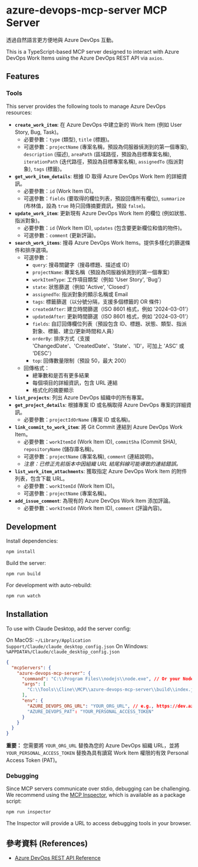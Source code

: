 # azure-devops-mcp-server MCP Server

透過自然語言更方便地與 Azure DevOps 互動。

This is a TypeScript-based MCP server designed to interact with Azure DevOps Work Items using the Azure DevOps REST API via `axios`.

## Features

### Tools

This server provides the following tools to manage Azure DevOps resources:

- **`create_work_item`**: 在 Azure DevOps 中建立新的 Work Item (例如 User Story, Bug, Task)。
  - 必要參數：`type` (類型), `title` (標題)。
  - 可選參數：`projectName` (專案名稱，預設為伺服器偵測到的第一個專案), `description` (描述), `areaPath` (區域路徑，預設為目標專案名稱), `iterationPath` (迭代路徑，預設為目標專案名稱), `assignedTo` (指派對象), `tags` (標籤)。
- **`get_work_item_details`**: 根據 ID 取得 Azure DevOps Work Item 的詳細資訊。
  - 必要參數：`id` (Work Item ID)。
  - 可選參數：`fields` (要取得的欄位列表，預設回傳所有欄位), `summarize` (布林值，設為 `true` 時只回傳摘要資訊，預設 `false`)。
- **`update_work_item`**: 更新現有 Azure DevOps Work Item 的欄位 (例如狀態、指派對象)。
  - 必要參數：`id` (Work Item ID), `updates` (包含要更新欄位和值的物件)。
  - 可選參數：`comment` (更新評論)。
- **`search_work_items`**: 搜尋 Azure DevOps Work Items。提供多樣化的篩選條件和排序選項。
  - 可選參數：
    - `query`: 搜尋關鍵字（搜尋標題、描述或 ID）
    - `projectName`: 專案名稱（預設為伺服器偵測到的第一個專案）
    - `workItemType`: 工作項目類型（例如 'User Story', 'Bug'）
    - `state`: 狀態篩選（例如 'Active', 'Closed'）
    - `assignedTo`: 指派對象的顯示名稱或 Email
    - `tags`: 標籤篩選（以分號分隔，支援多個標籤的 OR 條件）
    - `createdAfter`: 建立時間篩選（ISO 8601 格式，例如 '2024-03-01'）
    - `updatedAfter`: 更新時間篩選（ISO 8601 格式，例如 '2024-03-01'）
    - `fields`: 自訂回傳欄位列表（預設包含 ID、標題、狀態、類型、指派對象、標籤、建立/更新時間和人員）
    - `orderBy`: 排序方式（支援 'ChangedDate'、'CreatedDate'、'State'、'ID'，可加上 'ASC' 或 'DESC'）
    - `top`: 回傳數量限制（預設 50，最大 200）
  - 回傳格式：
    - 總筆數和是否有更多結果
    - 每個項目的詳細資訊，包含 URL 連結
    - 格式化的摘要顯示
- **`list_projects`**: 列出 Azure DevOps 組織中的所有專案。
- **`get_project_details`**: 根據專案 ID 或名稱取得 Azure DevOps 專案的詳細資訊。
  - 必要參數：`projectIdOrName` (專案 ID 或名稱)。
- **`link_commit_to_work_item`**: 將 Git Commit 連結到 Azure DevOps Work Item。
  - 必要參數：`workItemId` (Work Item ID), `commitSha` (Commit SHA), `repositoryName` (儲存庫名稱)。
  - 可選參數：`projectName` (專案名稱), `comment` (連結說明)。
  - *注意：已修正先前版本中因組織 URL 結尾斜線可能導致的連結錯誤。*
- **`list_work_item_attachments`**: 獲取指定 Azure DevOps Work Item 的附件列表，包含下載 URL。
  - 必要參數：`workItemId` (Work Item ID)。
  - 可選參數：`projectName` (專案名稱)。
- **`add_issue_comment`**: 為現有的 Azure DevOps Work Item 添加評論。
  - 必要參數：`workItemId` (Work Item ID), `comment` (評論內容)。

## Development

Install dependencies:
```bash
npm install
```

Build the server:
```bash
npm run build
```

For development with auto-rebuild:
```bash
npm run watch
```

## Installation

To use with Claude Desktop, add the server config:

On MacOS: `~/Library/Application Support/Claude/claude_desktop_config.json`
On Windows: `%APPDATA%/Claude/claude_desktop_config.json`

```json
{
  "mcpServers": {
    "azure-devops-mcp-server": {
      "command": "C:\\Program Files\\nodejs\\node.exe", // Or your Node.js path
      "args": [
        "C:\\Tools\\Cline\\MCP\\azure-devops-mcp-server\\build\\index.js" // Adjust path if needed
      ],
      "env": {
        "AZURE_DEVOPS_ORG_URL": "YOUR_ORG_URL", // e.g., https://dev.azure.com/YourOrganizationName
        "AZURE_DEVOPS_PAT": "YOUR_PERSONAL_ACCESS_TOKEN"
      }
    }
  }
}
```

**重要：** 您需要將 `YOUR_ORG_URL` 替換為您的 Azure DevOps 組織 URL，並將 `YOUR_PERSONAL_ACCESS_TOKEN` 替換為具有讀寫 Work Item 權限的有效 Personal Access Token (PAT)。

### Debugging

Since MCP servers communicate over stdio, debugging can be challenging. We recommend using the [MCP Inspector](https://github.com/modelcontextprotocol/inspector), which is available as a package script:

```bash
npm run inspector
```

The Inspector will provide a URL to access debugging tools in your browser.

## 參考資料 (References)

- [Azure DevOps REST API Reference](https://learn.microsoft.com/zh-tw/rest/api/azure/devops/?view=azure-devops-rest-7.2)
